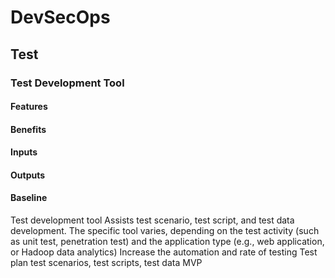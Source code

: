 # DevSecOps

## Test

### Test Development Tool

#### Features

#### Benefits

#### Inputs

#### Outputs

#### Baseline

Test
development
tool
Assists test scenario, test
script, and test data
development.
The specific tool varies,
depending on the test
activity (such as unit test,
penetration test) and the
application type (e.g., web
application, or Hadoop data
analytics)
Increase the
automation and
rate of testing
Test plan test scenarios,
test scripts,
test data
MVP
